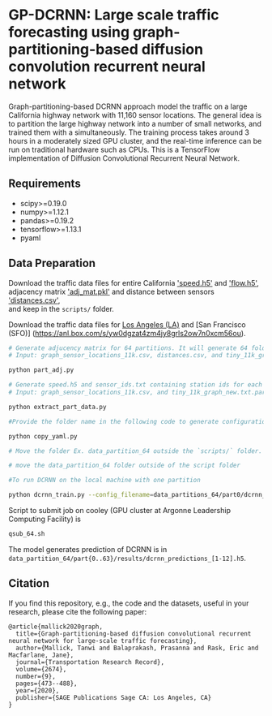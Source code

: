 # GP-DCRNN: Large scale traffic forecasting using graph-partitioning-based diffusion convolution recurrent neural network

Graph-partitioning-based DCRNN approach model the traffic on a large California highway network with 11,160 sensor locations. The general idea is to partition the large highway network into a number of small networks, and trained them with a simultaneously. The training process takes around 3 hours in a moderately sized GPU cluster, and the real-time inference can be run on traditional hardware such as CPUs. This is a TensorFlow implementation of Diffusion Convolutional Recurrent Neural Network.


## Requirements
- scipy>=0.19.0
- numpy>=1.12.1
- pandas>=0.19.2
- tensorflow>=1.13.1
- pyaml


## Data Preparation
Download the traffic data files for entire California ['speed.h5'](https://anl.box.com/s/7hfhtie02iufy75ac1d8g8530majwci0) and ['flow.h5'](https://anl.app.box.com/s/q00j7jxbulq8pqkivjzt5ztv0ai1xjds), adjacency matrix  ['adj_mat.pkl'](https://anl.box.com/s/4143x1repqa1u26aiz7o2rvw3vpcu0wp) and distance between sensors ['distances.csv'](https://anl.box.com/s/cfnc6wryh4yrp58qfc5z7tyxbbpj4gek),  
and keep in the `scripts/` folder.


Download the traffic data files for [Los Angeles (LA)](https://anl.box.com/s/r5yc2zie02pbwwkz9hf0q1pfl2ofi8zo) and [San Francisco (SFO)] (https://anl.box.com/s/yw0dgzat4zm4jy8grls2ow7n0xcm56ou).

```bash
# Generate adjucency matrix for 64 partitions. It will generate 64 folder containing adj_mat.pkl for each partition
# Input: graph_sensor_locations_11k.csv, distances.csv, and tiny_11k_graph_new.txt.part.64 (graph partition from Metis)

python part_adj.py

# Generate speed.h5 and sensor_ids.txt containing station ids for each partition 
# Input: graph_sensor_locations_11k.csv, and tiny_11k_graph_new.txt.part.64

python extract_part_data.py

#Provide the folder name in the following code to generate configuration files for all partitions 

python copy_yaml.py

# Move the folder Ex. data_partition_64 outside the `scripts/` folder. 

# move the data_partition_64 folder outside of the script folder

#To run DCRNN on the local machine with one partition

python dcrnn_train.py --config_filename=data_partitions_64/part0/dcrnn_config.yaml

```

Script to submit job on cooley (GPU cluster at Argonne Leadership Computing Facility) is 

```bash
qsub_64.sh
```

The model generates prediction of DCRNN is in `data_partition_64/part{0..63}/results/dcrnn_predictions_[1-12].h5`.


## Citation

If you find this repository, e.g., the code and the datasets, useful in your research, please cite the following paper:
```
@article{mallick2020graph,
  title={Graph-partitioning-based diffusion convolutional recurrent neural network for large-scale traffic forecasting},
  author={Mallick, Tanwi and Balaprakash, Prasanna and Rask, Eric and Macfarlane, Jane},
  journal={Transportation Research Record},
  volume={2674},
  number={9},
  pages={473--488},
  year={2020},
  publisher={SAGE Publications Sage CA: Los Angeles, CA}
}
```
